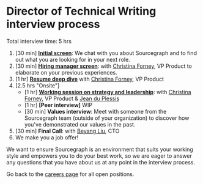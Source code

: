 # Director of Technical Writing interview process

Total interview time: 5 hrs

1. [30 min] **[Initial screen](../initial_screen.md)**: We chat with you about Sourcegraph and to find out what you are looking for in your next role.
1. [30 min] **[Hiring manager screen](../hm_intro_call.md)**: with [Christina Forney](../../../../../../team/index.md#christina-forney), VP Product to elaborate on your previous experiences.
1. [1 hr] **[Resume deep dive](../../../../../talent/process/types_of_interviews.md#resume-deep-dive)** with [Christina Forney](../../../../../../team/index.md#christina-forney), VP Product
1. [2.5 hrs "Onsite"]
   - [1 hr] **[Working session on strategy and leadership](../../../../../talent/process/types_of_interviews.md#working-session-on-strategy--leadership)**: with [Christina Forney](../../../../../../team/index.md#christina-forney), VP Product & [Jean du Plessis](../../../../../../team/index.md#jean-du-plessis)
   - [1 hr] **[Peer interview]** WIP
   - [30 min] **Values interview**: Meet with someone from the Sourcegraph team (outside of your organization) to discover how you've demonstrated our values in the past.
1. [30 min] **Final Call**: with [Beyang Liu](../../../../../../team/index.md#beyang-liu), CTO
1. We make you a job offer!

We want to ensure Sourcegraph is an environment that suits your working style and empowers you to do your best work, so we are eager to answer any questions that you have about us at any point in the interview process.

Go back to the [careers page](https://boards.greenhouse.io/sourcegraph91) for all open positions.
